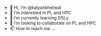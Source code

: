 - 👋 Hi, I’m @kalyanbhetwal
- 👀 I’m interested in PL and HPC
- 🌱 I’m currently learning DSLs
- 💞️ I’m looking to collaborate on PL and HPC
- 📫 How to reach me ...

<!---
kalyanbhetwal/kalyanbhetwal is a ✨ special ✨ repository because its `README.md` (this file) appears on your GitHub profile.
You can click the Preview link to take a look at your changes.
--->
